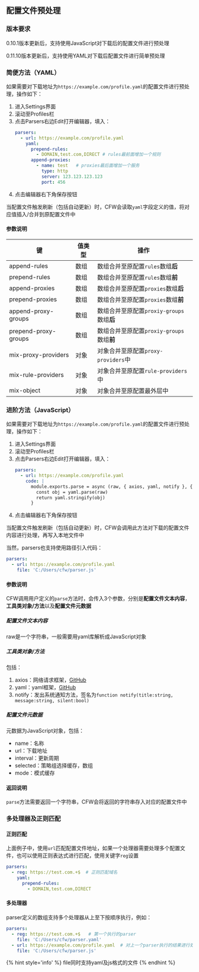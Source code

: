 ## 配置文件预处理

### 版本要求

0.10.1版本更新后，支持使用JavaScript对下载后的配置文件进行预处理

0.11.10版本更新后，支持使用YAML对下载后配置文件进行简单预处理

### 简便方法（YAML）
如果需要对下载地址为``https://example.com/profile.yaml``的配置文件进行预处理，操作如下：

1. 进入Settings界面
2. 滚动至Profiles栏
3. 点击Parsers右边Edit打开编辑器，填入：
    ```yaml
    parsers:
      - url: https://example.com/profile.yaml
        yaml: 
          prepend-rules:
            - DOMAIN,test.com,DIRECT # rules最前面增加一个规则
          append-proxies: 
            - name: test   # proxies最后面增加一个服务
              type: http
              server: 123.123.123.123
              port: 456
    ```
4. 点击编辑器右下角保存按钮

当配置文件触发刷新（包括自动更新）时，CFW会读取``yaml``字段定义的值，将对应值插入/合并到原配置文件中

#### 参数说明

键|值类型|操作
-|-|-
append-rules|数组|数组合并至原配置``rules``数组**后**
prepend-rules|数组|数组合并至原配置``rules``数组**前**
append-proxies|数组|数组合并至原配置``proxies``数组**后**
prepend-proxies|数组|数组合并至原配置``proxies``数组**前**
append-proxy-groups|数组|数组合并至原配置``proxiy-groups``数组**后**
prepend-proxy-groups|数组|数组合并至原配置``proxiy-groups``数组**前**
mix-proxy-providers|对象|对象合并至原配置``proxy-providers``中
mix-rule-providers|对象|对象合并至原配置``rule-providers``中
mix-object|对象|对象合并至原配置最外层中


### 进阶方法（JavaScript）

如果需要对下载地址为``https://example.com/profile.yaml``的配置文件进行预处理，操作如下：

1. 进入Settings界面
2. 滚动至Profiles栏
3. 点击Parsers右边Edit打开编辑器，填入：
    ```yaml
    parsers:
      - url: https://example.com/profile.yaml
        code: |
          module.exports.parse = async (raw, { axios, yaml, notify }, { name, url, interval, selected }) => {
            const obj = yaml.parse(raw)
            return yaml.stringify(obj)
          }
    ```
4. 点击编辑器右下角保存按钮

当配置文件触发刷新（包括自动更新）时，CFW会调用此方法对下载的配置文件内容进行处理，再写入本地文件中

当然，parsers也支持使用路径引入代码：

```yaml
parsers:
  - url: https://example.com/profile.yaml
    file: 'C:/Users/cfw/parser.js'
```


#### 参数说明

CFW调用用户定义的``parse``方法时，会传入3个参数，分别是**配置文件文本内容**，**工具类对象/方法**以及**配置文件元数据**

##### 配置文件文本内容
raw是一个字符串，一般需要用yaml库解析成JavaScript对象

##### 工具类对象/方法

包括：
1. axios：网络请求框架，[GitHub](https://github.com/axios/axios)
2. yaml：yaml框架，[GitHub](https://github.com/eemeli/yaml)
3. notify：发出系统通知方法，签名为``function notify(title:string, message:string, silent:bool)``

##### 配置文件元数据
元数据为JavaScript对象，包括：
- name：名称
- url：下载地址
- interval：更新周期
- selected：策略组选择缓存，数组
- mode：模式缓存

#### 返回说明

``parse``方法需要返回一个字符串，CFW会将返回的字符串存入对应的配置文件中

### 多处理器及正则匹配

#### 正则匹配
上面例子中，使用``url``匹配配置文件地址，如果一个处理器需要处理多个配置文件，也可以使用正则表达式进行匹配，使用关键字``reg``设置

```yaml
parsers:
  - reg: https://test.com.+$  # 正则匹配域名
    yaml: 
      prepend-rules:
        - DOMAIN,test.com,DIRECT
```

#### 多处理器

parser定义的数组支持多个处理器从上至下按顺序执行，例如：

```yaml
parsers:
  - reg: https://test.com.+$   # 第一个执行的parser
    file: 'C:/Users/cfw/parser.yaml'
  - url: https://example.com/profile.yaml  # 对上一个parser执行的结果进行处理
    file: 'C:/Users/cfw/parser.js'
```


{% hint style='info' %}
file同时支持yaml及js格式的文件
{% endhint %}